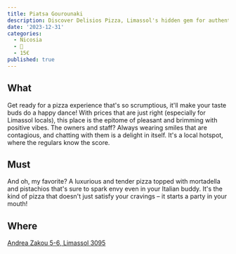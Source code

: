 ```yaml
---
title: Piatsa Gourounaki
description: Discover Delisios Pizza, Limassol's hidden gem for authentic, mouth-watering round-killers
date: '2023-12-31'
categories:
  - Nicosia
  - 🍢
  - 15€
published: true
---
```


## What
Get ready for a pizza experience that's so scrumptious, it'll make your taste buds do a happy dance! With prices that are just right (especially for Limassol locals), this place is the epitome of pleasant and brimming with positive vibes. The owners and staff? Always wearing smiles that are contagious, and chatting with them is a delight in itself. It's a local hotspot, where the regulars know the score.
## Must
And oh, my favorite? A luxurious and tender pizza topped with mortadella and pistachios that's sure to spark envy even in your Italian buddy. It's the kind of pizza that doesn't just satisfy your cravings – it starts a party in your mouth!
## Where
[Andrea Zakou 5-6, Limassol 3095](https://maps.app.goo.gl/jmNW6he9bykk5DXT6)